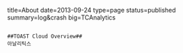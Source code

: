 ﻿title=About
date=2013-09-24
type=page
status=published
summary=log&crash
big=TCAnalytics
~~~~~~

##TOAST Cloud Overview##
아날리틱스
